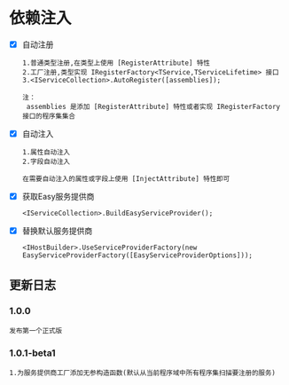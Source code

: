 # 依赖注入

- [x] 自动注册

  ~~~text
  1.普通类型注册,在类型上使用 [RegisterAttribute] 特性
  2.工厂注册,类型实现 IRegisterFactory<TService,TServiceLifetime> 接口
  3.<IServiceCollection>.AutoRegister([assemblies]);

  注：
   assemblies 是添加 [RegisterAttribute] 特性或者实现 IRegisterFactory 接口的程序集集合
  ~~~

- [x] 自动注入

  ~~~text
  1.属性自动注入
  2.字段自动注入

  在需要自动注入的属性或字段上使用 [InjectAttribute] 特性即可
  ~~~

- [x] 获取Easy服务提供商

  ~~~text
  <IServiceCollection>.BuildEasyServiceProvider();
  ~~~

- [x] 替换默认服务提供商

  ~~~text
  <IHostBuilder>.UseServiceProviderFactory(new EasyServiceProviderFactory([EasyServiceProviderOptions]));
  ~~~

## 更新日志

### 1.0.0

~~~text
发布第一个正式版
~~~

### 1.0.1-beta1

~~~text
1.为服务提供商工厂添加无参构造函数(默认从当前程序域中所有程序集扫描要注册的服务)
~~~
